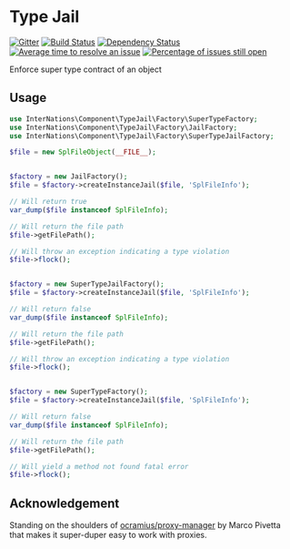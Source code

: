 # Type Jail

[![Gitter](https://badges.gitter.im/Join%20Chat.svg)](https://gitter.im/InterNations/type-jail?utm_source=badge&utm_medium=badge&utm_campaign=pr-badge&utm_content=badge) [![Build Status](https://travis-ci.org/InterNations/type-jail.svg?branch=master)](https://travis-ci.org/InterNations/type-jail) [![Dependency Status](https://www.versioneye.com/user/projects/54b62fa1050646e16d0000cb/badge.svg?style=flat)](https://www.versioneye.com/user/projects/54b62fa1050646e16d0000cb) [![Average time to resolve an issue](http://isitmaintained.com/badge/resolution/InterNations/type-jail.svg)](http://isitmaintained.com/project/InterNations/type-jail "Average time to resolve an issue") [![Percentage of issues still open](http://isitmaintained.com/badge/open/InterNations/type-jail.svg)](http://isitmaintained.com/project/InterNations/type-jail "Percentage of issues still open")

Enforce super type contract of an object

## Usage

```php
use InterNations\Component\TypeJail\Factory\SuperTypeFactory;
use InterNations\Component\TypeJail\Factory\JailFactory;
use InterNations\Component\TypeJail\Factory\SuperTypeJailFactory;

$file = new SplFileObject(__FILE__);


$factory = new JailFactory();
$file = $factory->createInstanceJail($file, 'SplFileInfo');

// Will return true
var_dump($file instanceof SplFileInfo);

// Will return the file path
$file->getFilePath();

// Will throw an exception indicating a type violation
$file->flock();


$factory = new SuperTypeJailFactory();
$file = $factory->createInstanceJail($file, 'SplFileInfo');

// Will return false
var_dump($file instanceof SplFileInfo);

// Will return the file path
$file->getFilePath();

// Will throw an exception indicating a type violation
$file->flock();


$factory = new SuperTypeFactory();
$file = $factory->createInstanceJail($file, 'SplFileInfo');

// Will return false
var_dump($file instanceof SplFileInfo);

// Will return the file path
$file->getFilePath();

// Will yield a method not found fatal error
$file->flock();
```

## Acknowledgement
Standing on the shoulders of [ocramius/proxy-manager](https://github.com/Ocramius/ProxyManager/) by Marco Pivetta that makes it super-duper easy to work with proxies.
